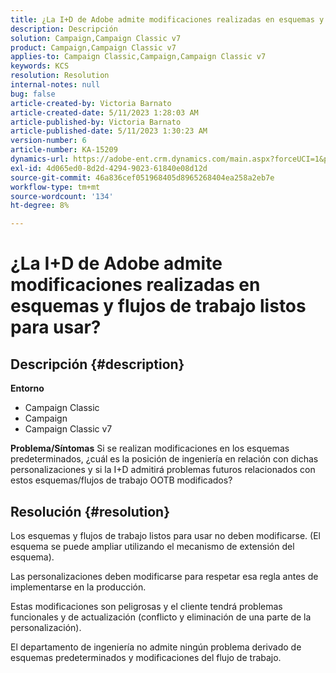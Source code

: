 ```yaml
---
title: ¿La I+D de Adobe admite modificaciones realizadas en esquemas y flujos de trabajo listos para usar?
description: Descripción
solution: Campaign,Campaign Classic v7
product: Campaign,Campaign Classic v7
applies-to: Campaign Classic,Campaign,Campaign Classic v7
keywords: KCS
resolution: Resolution
internal-notes: null
bug: false
article-created-by: Victoria Barnato
article-created-date: 5/11/2023 1:28:03 AM
article-published-by: Victoria Barnato
article-published-date: 5/11/2023 1:30:23 AM
version-number: 6
article-number: KA-15209
dynamics-url: https://adobe-ent.crm.dynamics.com/main.aspx?forceUCI=1&pagetype=entityrecord&etn=knowledgearticle&id=c32f470c-9bef-ed11-8849-6045bd006268
exl-id: 4d065ed0-8d2d-4294-9023-61840e08d12d
source-git-commit: 46a836cef051968405d8965268404ea258a2eb7e
workflow-type: tm+mt
source-wordcount: '134'
ht-degree: 8%

---
```


# ¿La I+D de Adobe admite modificaciones realizadas en esquemas y flujos de trabajo listos para usar?

## Descripción {#description}

<b>Entorno</b>
- Campaign Classic
- Campaign
- Campaign Classic v7

<b>Problema/Síntomas</b>
Si se realizan modificaciones en los esquemas predeterminados, ¿cuál es la posición de ingeniería en relación con dichas personalizaciones y si la I+D admitirá problemas futuros relacionados con estos esquemas/flujos de trabajo OOTB modificados?


## Resolución {#resolution}


Los esquemas y flujos de trabajo listos para usar no deben modificarse. (El esquema se puede ampliar utilizando el mecanismo de extensión del esquema).

Las personalizaciones deben modificarse para respetar esa regla antes de implementarse en la producción.

Estas modificaciones son peligrosas y el cliente tendrá problemas funcionales y de actualización (conflicto y eliminación de una parte de la personalización).

El departamento de ingeniería no admite ningún problema derivado de esquemas predeterminados y modificaciones del flujo de trabajo.
